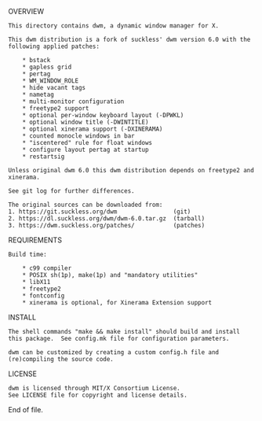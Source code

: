 OVERVIEW

	This directory contains dwm, a dynamic window manager for X.

	This dwm distribution is a fork of suckless' dwm version 6.0 with the
	following applied patches:

		* bstack
		* gapless grid
		* pertag
		* WM_WINDOW_ROLE
		* hide vacant tags
		* nametag
		* multi-monitor configuration
		* freetype2 support
		* optional per-window keyboard layout (-DPWKL)
		* optional window title (-DWINTITLE)
		* optional xinerama support (-DXINERAMA)
		* counted monocle windows in bar
		* "iscentered" rule for float windows
		* configure layout pertag at startup
		* restartsig

	Unless original dwm 6.0 this dwm distribution depends on freetype2 and
	xinerama.

	See git log for further differences.

	The original sources can be downloaded from:
	1. https://git.suckless.org/dwm                (git)
	2. https://dl.suckless.org/dwm/dwm-6.0.tar.gz  (tarball)
	3. https://dwm.suckless.org/patches/           (patches)

REQUIREMENTS

	Build time:

		* c99 compiler
		* POSIX sh(1p), make(1p) and "mandatory utilities"
		* libX11
		* freetype2
		* fontconfig
		* xinerama is optional, for Xinerama Extension support

INSTALL

	The shell commands "make && make install" should build and install
	this package.  See config.mk file for configuration parameters.

	dwm can be customized by creating a custom config.h file and
	(re)compiling the source code.

LICENSE

	dwm is licensed through MIT/X Consortium License.
	See LICENSE file for copyright and license details.

End of file.
